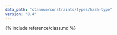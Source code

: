 ```yaml
---
data_path: "stannum/constraints/types/hash-type"
version: "0.4"
---
```


{% include reference/class.md %}
